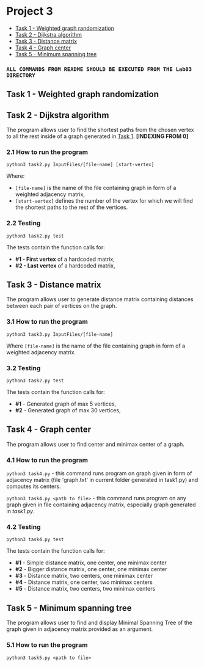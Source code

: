# Project 3
  - [Task 1 - Weighted graph randomization](#task-1---weighted-graph-randomization)
  - [Task 2 - Dijkstra algorithm](#task-2---dijkstra-algorithm)
  - [Task 3 - Distance matrix](#task-3---distance-matrix)
  - [Task 4 - Graph center](#task-4---graph-center)
  - [Task 5 - Minimum spanning tree](#task-5---minimum-spanning-tree)

### `ALL COMMANDS FROM README SHOULD BE EXECUTED FROM THE Lab03 DIRECTORY`

## Task 1 - Weighted graph randomization

## Task 2 - Dijkstra algorithm
The program allows user to find the shortest paths from the chosen vertex to all the rest inside of a graph generated in [Task 1](#task-1---weighted-graph-randomization). **[INDEXING FROM 0]**

### 2.1 How to run the program

`python3 task2.py InputFiles/[file-name] [start-vertex]`

Where: 
- `[file-name]` is the name of the file containing graph in form of a weighted adjacency matrix,
- `[start-vertex]` defines the number of the vertex for which we will find the shortest paths to the rest of the vertices.
 
### 2.2 Testing
`python3 task2.py test`

The tests contain the function calls for:
- **#1 - First vertex** of a hardcoded matrix, <br/>
- **#2 - Last vertex** of a hardcoded matrix, <br/>
## Task 3 - Distance matrix
The program allows user to generate distance matrix containing distances between each pair of vertices on the graph.

### 3.1 How to run the program

`python3 task3.py InputFiles/[file-name]`

Where `[file-name]` is the name of the file containing graph in form of a weighted adjacency matrix. 

### 3.2 Testing
`python3 task2.py test`

The tests contain the function calls for:
- **#1** - Generated graph of max 5 vertices, <br/>
- **#2** - Generated graph of max 30 vertices, <br/>

## Task 4 - Graph center
The program allows user to find center and minimax center of a graph.

### 4.1 How to run the program

`python3 task4.py` - this command runs program on graph given in form of adjacency matrix (file 'graph.txt' in current folder generated in task1.py) and computes its centers.

`python3 task4.py <path to file>` - this command runs program on any graph given in file containing adjacency matrix, especially graph generated in *task1.py*.


### 4.2 Testing

`python3 task4.py test`

The tests contain the function calls for:
- **#1** - Simple distance matrix, one center, one minimax center <br/>
- **#2** - Bigger distance matrix, one center, one minimax center <br/>
- **#3** - Distance matrix, two centers, one minimax center<br/>
- **#4** - Distance matrix, one center, two minimax centers<br/>
- **#5** - Distance matrix, two centers, two minimax centers<br/>



## Task 5 - Minimum spanning tree

The program allows user to find and display Minimal Spanning Tree of the graph given in adjacency matrix provided as an argument.

### 5.1 How to run the program

`python3 task5.py <path to file>`
